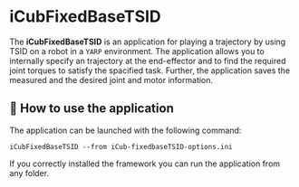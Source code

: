 # iCubFixedBaseTSID

The **iCubFixedBaseTSID** is an application for playing a trajectory by using TSID on a robot in a `YARP` environment. The application allows you to internally specify an trajectory at the end-effector and to find the required joint torques to satisfy the spacified task. 
Further, the application saves the measured and the desired joint and motor information.

## :running: How to use the application
The application can be launched with the following command:
```
iCubFixedBaseTSID --from iCub-fixedbaseTSID-options.ini
```

If you correctly installed the framework you can run the application from any folder.
